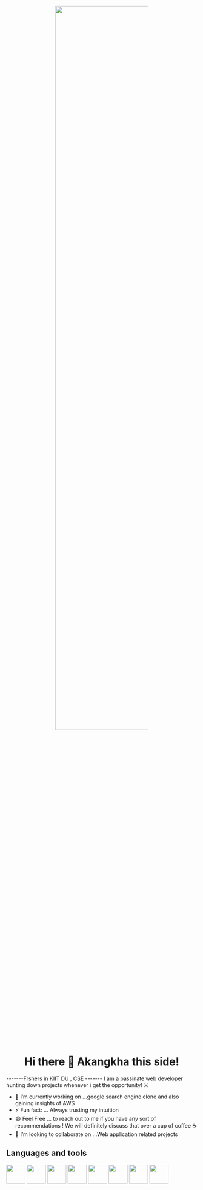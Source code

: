 <p align="center"><img src="https://github.com/Akangkha/Akangkha/assets/113259853/5a681d1f-c289-45f6-a4ca-36eab1b48420"  width="70%"/></p>
<p><h1 align="center">Hi there 👋 Akangkha this side!</h1></p>

<!--![web-development](https://github.com/Akangkha/Akangkha/assets/113259853/fb4166a0-0dc9-41df-9f39-11121cb4ab8b)


**Akangkha/Akangkha** is a ✨ _special_ ✨ repository because its `README.md` (this file) appears on your GitHub profile.

Here are some ideas to get you started: -->
-------Frshers in KIIT DU , CSE -------
I am a passinate web developer hunting down projects whenever i get the opportunity! ⚔️
- 🔭 I’m currently working on ...google search engine clone and also gaining insights of AWS
- ⚡ Fun fact: ... Always trusting my intuition
- 😄 Feel Free ... to  reach out to me if you have any sort of recommendations  ! We will definitely discuss that over a cup of coffee ☕
- 👯 I’m looking to collaborate on ...Web application related projects

<!-- - 🌱 I’m currently learning ...
- 👯 I’m looking to collaborate on ...
- 🤔 I’m looking for help with ...
- 💬 Ask me about ...
- 📫 How to reach me: ...
- 😄 Pronouns: ... -->


<h2>Languages and tools</h2>
<img src="https://github.com/Akangkha/Akangkha/assets/113259853/14fa10e0-b8ab-4dc6-a704-3b84d3c8d5db" width="50" height="50"  />
<img src="https://github.com/Akangkha/Akangkha/assets/113259853/f25409ec-6719-4c4f-a5aa-405de706baec" width="50" height="50"  />
<img src="https://github.com/Akangkha/Akangkha/assets/113259853/26ae747d-9d5c-4744-9f43-ec2e4c2d6605"  width="50" height="50"  />
<img src="https://github.com/Akangkha/Akangkha/assets/113259853/236786f8-3211-438d-ac3a-b7f3ea983339"  width="50" height="50"  />
<img src="https://github.com/Akangkha/Akangkha/assets/113259853/462b4006-8a4a-4c58-8e70-b8c8acfb71c5"  width="50" height="50"  />
<img src="https://github.com/Akangkha/Akangkha/assets/113259853/f308c46f-fa79-424a-a8d9-300a1a50148c"  width="50" height="50" />
<img src="https://github.com/Akangkha/Akangkha/assets/113259853/5b74d611-6526-4755-ba89-d92ed69b459d"  width="50" height="50"  />
<img src="https://github.com/Akangkha/Akangkha/assets/113259853/e1851587-eefe-41d2-9acb-4049c533afa0"  width="50" height="50"  />




